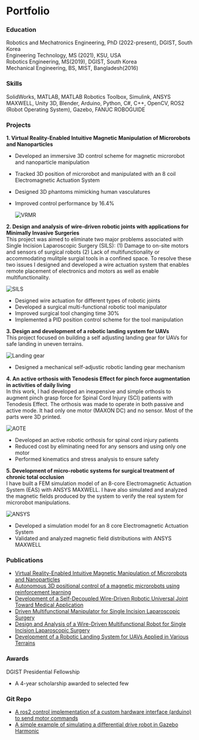 # Portfolio 

### Education
Robotics and Mechatronics Engineering, PhD (2022-present), DGIST, South Korea <br />
Engineering Technology, MS (2021), KSU, USA <br />
Robotics Engineering, MS(2019), DGIST, South Korea <br />
Mechanical Engineering, BS, MIST, Bangladesh(2016)

### Skills
SolidWorks, MATLAB, MATLAB Robotics Toolbox, Simulink, ANSYS MAXWELL, Unity 3D, Blender, Arduino, Python, C#, C++, OpenCV, ROS2 (Robot Operating System), Gazebo, FANUC ROBOGUIDE

### Projects
**1. Virtual Reality-Enabled Intuitive Magnetic Manipulation of Microrobots and Nanoparticles**
- Developed an immersive 3D control scheme for magnetic microrobot and nanoparticle manipulation 
- Tracked 3D position of microrobot and manipulated with an 8 coil Electromagnetic Actuation System 
- Designed 3D phantoms mimicking human vasculatures 
- Improved control performance by 16.4%

  ![VRMR](https://github.com/masum919/portfolio/assets/138081981/5a1ecaf2-f1b2-4b47-bb10-41597037b301)

**2. Design and analysis of wire-driven robotic joints with applications for Minimally Invasive Surgeries** <br />
   This project was aimed to eliminate two major problems associated with Single Incision Laparoscopic Surgery (SILS): (1) Damage to on-site motors and sensors of surgical robots (2) Lack of multifunctionality 
   or accommodating mulitple surgial tools in a confined space. To resolve these two issues I designed and developed a wire actuation system that enables remote placement of electronics and motors as well as 
   enable multifunctionality.

   ![SILS](https://github.com/masum919/portfolio/assets/138081981/3897535a-dc1a-4fbc-abb3-950503e0d912)
 
- Designed wire actuation for different types of robotic joints 
- Developed a surgical multi-functional robotic tool manipulator
- Improved surgical tool changing time 30%
- Implemented a PID position control scheme for the tool manipulation

**3. Design and development of a robotic landing system for UAVs** <br />
   This project focused on building a self adjusting landing gear for UAVs for safe landing in uneven terrains.

![Landing gear](https://github.com/masum919/portfolio/assets/138081981/e8f9176c-370f-42d1-931e-71a57b3dd1c4)
 
- Designed a mechanical self-adjustic robotic landing gear mechanism 

**4. An active orthosis with Tenodesis Effect for pinch force augmentation in activities of daily living** <br />
     In this work, I had developed an inexpensive and simple orthosis to augment pinch grasp force for Spinal Cord Injury (SCI) patients with Tenodesis Effect. The orthosis was made to operate in both passive 
     and active mode. It had only one motor (MAXON DC) and no sensor. Most of the parts were 3D printed.

![AOTE](https://github.com/masum919/portfolio/assets/138081981/af19c1ae-9b76-4ca3-8a77-2d4af23fbf0e)
    
- Developed an active robotic orthosis for spinal cord injury patients 
- Reduced cost by eliminating need for any sensors and using only one motor 
- Performed kinematics and stress analysis to ensure safety 

**5. Development of micro-robotic systems for surgical treatment of chronic total occlusion** <br />
     I have built a FEM simulation model of an 8-core Electromagnetic Actuation System (EAS) with ANSYS MAXWELL. I have also simulated and analyzed the magnetic fields produced by the system to verify the real 
     system for microrobot manipulations.

![ANSYS](https://github.com/masum919/portfolio/assets/138081981/b477ca10-9d8a-4bba-a7e3-d7e5f9a99de9)
     
- Developed a simulation model for an 8 core Electromagnetic Actuation System 
- Validated and analyzed magnetic field distributions with ANSYS MAXWELL

### Publications
- [Virtual Reality-Enabled Intuitive Magnetic Manipulation of Microrobots and Nanoparticles](https://doi.org/10.1002/aisy.202300793)
- [Autonomous 3D positional control of a magnetic microrobots using reinforcement learning](https://doi.org/10.1038/s42256-023-00779-2)
- [Development of a Self-Decoupled Wire-Driven Robotic Universal Joint Toward Medical Application](https://doi.org/10.1115/DMD2022-1016)
- [Driven Multifunctional Manipulator for Single Incision Laparoscopic Surgery](https://doi.org/10.1115/DMD2020-9015)
- [Design and Analysis of a Wire-Driven Multifunctional Robot for Single Incision Laparoscopic Surgery](https://doi.org/10.1115/DETC2020-22471)
- [Development of a Robotic Landing System for UAVs Applied in Various Terrains](https://doi.org/10.1115/DETC2020-22606)

### Awards
DGIST Presidential Fellowship 
- A 4-year scholarship awarded to selected few
  
### Git Repo
- [A ros2 control implementation of a custom hardware interface (arduino) to send motor commands](https://github.com/masum919/ros2_control_custom_hardware_interface)
- [A simple example of simulating a differential drive robot in Gazebo Harmonic](https://github.com/masum919/DiffDrive_Hyundai_Kona_ROS2_Gazebo_Harmonic)
